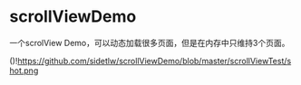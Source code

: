 # scrollViewDemo

一个scrolView Demo，可以动态加载很多页面，但是在内存中只维持3个页面。

()!https://github.com/sidetlw/scrollViewDemo/blob/master/scrollViewTest/shot.png
